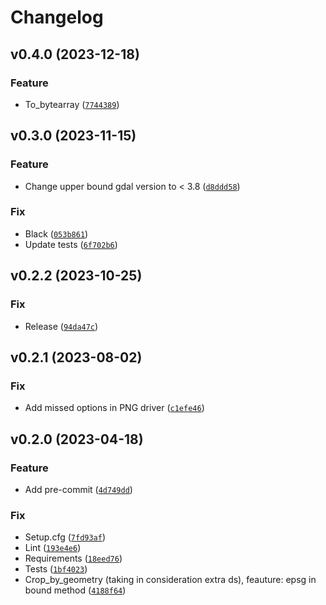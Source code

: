 # Changelog

<!--next-version-placeholder-->

## v0.4.0 (2023-12-18)
### Feature
* To_bytearray ([`7744389`](https://github.com/habibutsu/gdal-boots/commit/7744389418d7e23e0e000ec22fb6ca588cc9a4ad))

## v0.3.0 (2023-11-15)
### Feature
* Change upper bound gdal version to < 3.8 ([`d8ddd58`](https://github.com/habibutsu/gdal-boots/commit/d8ddd5826b5ca4138d9e9dffbf9c1391c880c812))

### Fix
* Black ([`053b861`](https://github.com/habibutsu/gdal-boots/commit/053b861e534d5548555af326ac24b13afd7fb491))
* Update tests ([`6f702b6`](https://github.com/habibutsu/gdal-boots/commit/6f702b6d8c2c82a17a3bad90b7e9823a3e2eb32b))

## v0.2.2 (2023-10-25)
### Fix
* Release ([`94da47c`](https://github.com/habibutsu/gdal-boots/commit/94da47cbdd5cca75e5fc41df77113addf7562a2b))

## v0.2.1 (2023-08-02)
### Fix
* Add missed options in PNG driver ([`c1efe46`](https://github.com/habibutsu/gdal-boots/commit/c1efe46b1db5ab9bcaa2bed709d5b3341e191028))

## v0.2.0 (2023-04-18)
### Feature
* Add pre-commit ([`4d749dd`](https://github.com/habibutsu/gdal-boots/commit/4d749dd9a2e3d782176872543bcd9874728c3c7d))

### Fix
* Setup.cfg ([`7fd93af`](https://github.com/habibutsu/gdal-boots/commit/7fd93af818e9d0d2887fe732fc737f9570987328))
* Lint ([`193e4e6`](https://github.com/habibutsu/gdal-boots/commit/193e4e68456e0cab4a0e4a69fc7056e8a0b18fa9))
* Requirements ([`18eed76`](https://github.com/habibutsu/gdal-boots/commit/18eed7698f4f21466e46eaf2e280f7d5ed29ea5f))
* Tests ([`1bf4023`](https://github.com/habibutsu/gdal-boots/commit/1bf40238fc091092ca9eaeb14a3650ebf59c6d3e))
* Crop_by_geometry (taking in consideration extra ds), feauture: epsg in bound method ([`4188f64`](https://github.com/habibutsu/gdal-boots/commit/4188f6443b5d8d22281718b300944da1596e8563))
